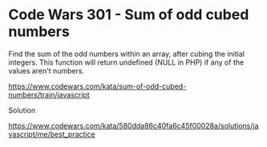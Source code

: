 # Code Wars 301 - Sum of odd cubed numbers

Find the sum of the odd numbers within an array, after cubing the initial integers. This function will return undefined (NULL in PHP) if any of the values aren't numbers.

https://www.codewars.com/kata/sum-of-odd-cubed-numbers/train/javascript

Solution

https://www.codewars.com/kata/580dda86c40fa6c45f00028a/solutions/javascript/me/best_practice
